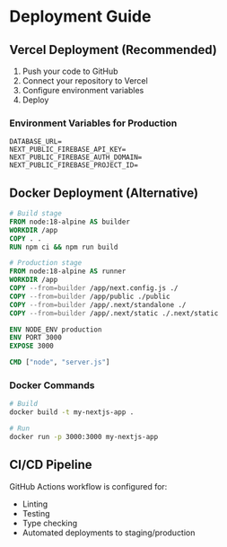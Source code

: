 # Deployment Guide

## Vercel Deployment (Recommended)
1. Push your code to GitHub
2. Connect your repository to Vercel
3. Configure environment variables
4. Deploy

### Environment Variables for Production
```env
DATABASE_URL=
NEXT_PUBLIC_FIREBASE_API_KEY=
NEXT_PUBLIC_FIREBASE_AUTH_DOMAIN=
NEXT_PUBLIC_FIREBASE_PROJECT_ID=
```

## Docker Deployment (Alternative)
```dockerfile
# Build stage
FROM node:18-alpine AS builder
WORKDIR /app
COPY . .
RUN npm ci && npm run build

# Production stage
FROM node:18-alpine AS runner
WORKDIR /app
COPY --from=builder /app/next.config.js ./
COPY --from=builder /app/public ./public
COPY --from=builder /app/.next/standalone ./
COPY --from=builder /app/.next/static ./.next/static

ENV NODE_ENV production
ENV PORT 3000
EXPOSE 3000

CMD ["node", "server.js"]
```

### Docker Commands
```bash
# Build
docker build -t my-nextjs-app .

# Run
docker run -p 3000:3000 my-nextjs-app
```

## CI/CD Pipeline
GitHub Actions workflow is configured for:
- Linting
- Testing
- Type checking
- Automated deployments to staging/production
